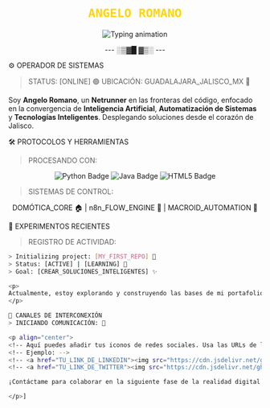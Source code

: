 <p align="center">
<h1 align="center">
<!-- El color del título principal se mantiene con style porque está en un elemento HTML directo, que a veces GitHub permite más libertad. -->
<code style="color:#FFD500; font-weight:bold; font-family:'Fira Code', monospace;">ANGELO ROMANO</code>
</h1>

<!-- Esta es la animación de typing-svg. Si no funciona, verifica tu conexión o si el servicio está caído temporalmente. -->

<p align="center">
<img src="https://www.google.com/search?q=https://readme-typing-svg.demolab.com%3Ffont%3DFira%2BCode%26pause%3D1000%26color%3D00FF00%26center%3Dtrue%26vCenter%3Dtrue%26width%3D550%26lines%3D>[ INICIANDO SISTEMA ]&pause=500&color=FFA500&lines=>> NETRUNNER EN FORMACI%C3%93N...&pause=750&color=00FFFF&lines=>>> CONECTANDO NODOS EN GDL...&pause=1000&color=FFD500&lines=>>>> PROTOCOLO%3A IA+%2B+DOM%C3%93TICA&pause=1250&color=FF00FF&lines=>>>>> BIENVENIDO A MI ZONA FUTURISTA" alt="Typing animation" />
</p>
</p>

<p align="center"> --- ░▒▓█ ▓▒░ --- </p>
⚙️ OPERADOR DE SISTEMAS
<!-- Usamos bloques de código para simular la terminal. GitHub les da un fondo oscuro y un color de texto por defecto. -->

> STATUS: [ONLINE] 🟢
> UBICACIÓN: GUADALAJARA_JALISCO_MX 📍

<p>
Soy <b>Angelo Romano</b>, un <b>Netrunner</b> en las fronteras del código, enfocado en la convergencia de <b>Inteligencia Artificial</b>, <b>Automatización de Sistemas</b> y <b>Tecnologías Inteligentes</b>. Desplegando soluciones desde el corazón de Jalisco.
</p>

🛠️ PROTOCOLOS Y HERRAMIENTAS
> PROCESANDO CON:

<div align="center">
<!-- Insignias con colores definidos por Shields.io, que sí se renderizan. -->
<img src="https://www.google.com/search?q=https://img.shields.io/badge/Python-3776AB%3Fstyle%3Dfor-the-badge%26logo%3Dpython%26logoColor%3DFFDE57" alt="Python Badge">
<img src="https://www.google.com/search?q=https://img.shields.io/badge/Java-007396%3Fstyle%3Dfor-the-badge%26logo%3Djava%26logoColor%3DFFFFFF" alt="Java Badge">
<img src="https://www.google.com/search?q=https://img.shields.io/badge/HTML5-E34F26%3Fstyle%3Dfor-the-badge%26logo%3Dhtml5%26logoColor%3DFFFFFF" alt="HTML5 Badge">
</div>

> SISTEMAS DE CONTROL:

<div align="center">
<!-- Aquí usamos     para que el texto se vea como código, y emojis para añadir color visualmente. -->
DOMÓTICA_CORE 🏠 | n8n_FLOW_ENGINE 🔄 | MACROID_AUTOMATION 🤖
</div>

🧪 EXPERIMENTOS RECIENTES
> REGISTRO DE ACTIVIDAD:
```bash
> Initializing project: [MY_FIRST_REPO] 🚀
> Status: [ACTIVE] | [LEARNING] 🧠
> Goal: [CREAR_SOLUCIONES_INTELIGENTES] ✨

<p>
Actualmente, estoy explorando y construyendo las bases de mi portafolio digital. Mi primer repositorio es el punto de partida para desatar el potencial de la automatización y la IA.
</p>

📡 CANALES DE INTERCONEXIÓN
> INICIANDO COMUNICACIÓN: 💬

<p align="center">
<!-- Aquí puedes añadir tus iconos de redes sociales. Usa las URLs de los SVG de Devicons o Font Awesome si los necesitas. -->
<!-- Ejemplo: -->
<!-- <a href="TU_LINK_DE_LINKEDIN"><img src="https://cdn.jsdelivr.net/gh/devicons/devicon/icons/linkedin/linkedin-original.svg" width="40" /></a> -->
<!-- <a href="TU_LINK_DE_TWITTER"><img src="https://cdn.jsdelivr.net/gh/devicons/devicon/icons/twitter/twitter-original.svg" width="40" /></a> -->

¡Contáctame para colaborar en la siguiente fase de la realidad digital! 🌐

</p>]
